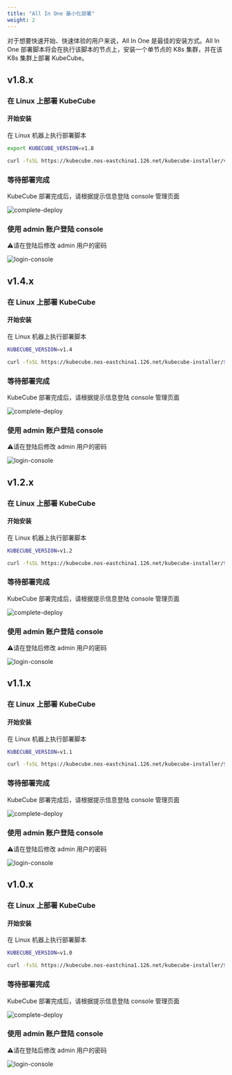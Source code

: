 ```yaml
---
title: "All In One 最小化部署"
weight: 2
---
```


对于想要快速开始、快速体验的用户来说，All In One 是最佳的安装方式。All In One 部署脚本将会在执行该脚本的节点上，安装一个单节点的 K8s 集群，并在该 K8s 集群上部署 KubeCube。

## v1.8.x

### 在 Linux 上部署 KubeCube

#### 开始安装

在 Linux 机器上执行部署脚本

```bash
export KUBECUBE_VERSION=v1.8
```

```bash
curl -fsSL https://kubecube.nos-eastchina1.126.net/kubecube-installer/v1.4/entry.sh | bash
```

### 等待部署完成

KubeCube 部署完成后，请根据提示信息登陆 console 管理页面

![complete-deploy](/imgs/installation-guide/All-In-One/complete-deploy.png)

### 使用 admin 账户登陆 console

⚠️请在登陆后修改 admin 用户的密码

![login-console](/imgs/installation-guide/All-In-One/login-console.png)

## v1.4.x

### 在 Linux 上部署 KubeCube

#### 开始安装

在 Linux 机器上执行部署脚本

```bash
KUBECUBE_VERSION=v1.4
```
```bash
curl -fsSL https://kubecube.nos-eastchina1.126.net/kubecube-installer/${KUBECUBE_VERSION}/entry.sh | bash
```

### 等待部署完成
KubeCube 部署完成后，请根据提示信息登陆 console 管理页面

![complete-deploy](/imgs/installation-guide/All-In-One/complete-deploy.png)

### 使用 admin 账户登陆 console

⚠️请在登陆后修改 admin 用户的密码

![login-console](/imgs/installation-guide/All-In-One/login-console.png)

## v1.2.x

### 在 Linux 上部署 KubeCube

#### 开始安装

在 Linux 机器上执行部署脚本

```bash
KUBECUBE_VERSION=v1.2
```
```bash
curl -fsSL https://kubecube.nos-eastchina1.126.net/kubecube-installer/${KUBECUBE_VERSION}/entry.sh | bash
```

### 等待部署完成
KubeCube 部署完成后，请根据提示信息登陆 console 管理页面

![complete-deploy](/imgs/installation-guide/All-In-One/complete-deploy.png)

### 使用 admin 账户登陆 console

⚠️请在登陆后修改 admin 用户的密码

![login-console](/imgs/installation-guide/All-In-One/login-console.png)

## v1.1.x

### 在 Linux 上部署 KubeCube

#### 开始安装

在 Linux 机器上执行部署脚本

```bash
KUBECUBE_VERSION=v1.1
```
```bash
curl -fsSL https://kubecube.nos-eastchina1.126.net/kubecube-installer/${KUBECUBE_VERSION}/entry.sh | bash
```

### 等待部署完成
KubeCube 部署完成后，请根据提示信息登陆 console 管理页面

![complete-deploy](/imgs/installation-guide/All-In-One/complete-deploy.png)

### 使用 admin 账户登陆 console

⚠️请在登陆后修改 admin 用户的密码

![login-console](/imgs/installation-guide/All-In-One/login-console.png)


## v1.0.x

### 在 Linux 上部署 KubeCube

#### 开始安装

在 Linux 机器上执行部署脚本

```bash
KUBECUBE_VERSION=v1.0
```
```bash
curl -fsSL https://kubecube.nos-eastchina1.126.net/kubecube-installer/${KUBECUBE_VERSION}/entry.sh | bash
```

### 等待部署完成
KubeCube 部署完成后，请根据提示信息登陆 console 管理页面

![complete-deploy](/imgs/installation-guide/All-In-One/complete-deploy.png)

### 使用 admin 账户登陆 console

⚠️请在登陆后修改 admin 用户的密码

![login-console](/imgs/installation-guide/All-In-One/login-console.png)
